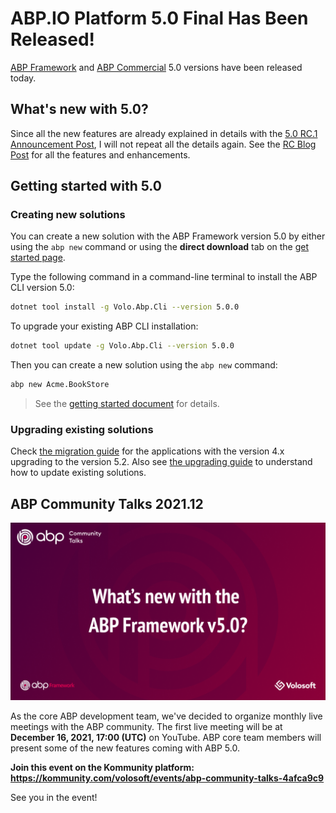 # ABP.IO Platform 5.0 Final Has Been Released!

[ABP Framework](https://abp.io/) and [ABP Commercial](https://commercial.abp.io/) 5.0 versions have been released today.

## What's new with 5.0?

Since all the new features are already explained in details with the [5.0 RC.1 Announcement Post](https://blog.abp.io/abp/ABP-IO-Platform-5.0-RC-1-Has-Been-Released), I will not repeat all the details again. See the [RC Blog Post](https://blog.abp.io/abp/ABP-IO-Platform-5.0-RC-1-Has-Been-Released) for all the features and enhancements.

## Getting started with 5.0

### Creating new solutions

You can create a new solution with the ABP Framework version 5.0 by either using the `abp new` command or using the **direct download** tab on the [get started page](https://abp.io/get-started).

Type the following command in a command-line terminal to install the ABP CLI version 5.0:

````bash
dotnet tool install -g Volo.Abp.Cli --version 5.0.0
````

To upgrade your existing ABP CLI installation:

````bash
dotnet tool update -g Volo.Abp.Cli --version 5.0.0
````

Then you can create a new solution using the `abp new` command:

````bash
abp new Acme.BookStore
````

> See the [getting started document](https://docs.abp.io/en/abp/latest/Getting-Started) for details.

### Upgrading existing solutions

Check [the migration guide](https://docs.abp.io/en/abp/latest/Migration-Guides/Abp-5_0) for the applications with the version 4.x upgrading to the version 5.2. Also see [the upgrading guide](https://docs.abp.io/en/abp/latest/Upgrading) to understand how to update existing solutions.

## ABP Community Talks 2021.12

![community-talks](community-talks.png)

As the core ABP development team, we've decided to organize monthly live meetings with the ABP community. The first live meeting will be at **December 16, 2021, 17:00 (UTC)** on YouTube. ABP core team members will present some of the new features coming with ABP 5.0.

**Join this event on the Kommunity platform: https://kommunity.com/volosoft/events/abp-community-talks-4afca9c9**

See you in the event!